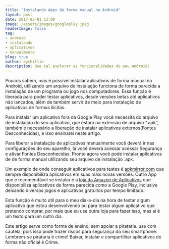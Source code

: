 ```yaml
---
title: "Instalando Apps de forma manual no Android"
layout: post
date: 2017-05-01 13:00
image: /assets/images/googleplay.jpeg
headerImage: false
tag:
- android
- instalando
- aplicativos
- manualmente
blog: true
author: rychillie
description: Que tal explorar as funcionalidades do seu Android?
---
```

<script async src="//pagead2.googlesyndication.com/pagead/js/adsbygoogle.js"></script>
<!-- Final_texto_okgnow -->
<ins class="adsbygoogle"
     style="display:block"
     data-ad-client="ca-pub-7837358846130941"
     data-ad-slot="9265933715"
     data-ad-format="auto"></ins>
<script>
(adsbygoogle = window.adsbygoogle || []).push({});
</script>

Poucos sabem, mas é possível instalar aplicativos de forma manual no Android, utilizando um arquivo de instalação funciona de forma parecida a instalação de um programa ou jogo nos computadores. Essa função é liberada para poder testar aplicativos, desde versões betas até aplicativos não lançados, além de também servir de meio para instalação de aplicativos de formas ilícitas.

Para instalar um aplicativo fora da Google Play você necessita do arquivo de instalação do seu aplicativo, que estará na extensão de arquivo “.apk”, também é necessário a liberação de instalar aplicativos externos(Fontes Desconhecidas), e isso ensinarei neste artigo.

Para liberar a instalação de aplicativos manualmente você deverá ir nas configurações do seu aparelho, lá você deverá acessar acessar Segurança e ativar Fontes Desconhecidas. Pronto agora você pode instalar aplicativos de de forma manual utilizando seu arquivo de instalação .apk.

Um exemplo de onde conseguir aplicativos para testes é <a href="http://apkmirror.com">apkmirror.com</a> que sempre disponibiliza aplicativos em suas mais novas versões. Outro App que é recomendável se instalar é a <a href="https://www.amazon.com/gp/mas/get/android/ref=get_appstore">loja da Amazon de Aplicativos</a> que disponibiliza aplicativos de forma parecida como a Google Play, inclusive deixando diversos jogos e aplicativos gratuitos por tempo limitado.

Esta função é muito útil para o meu dia-a-dia na hora de testar algum aplicativo que estou desenvolvendo ou para testar algum aplicativo que pretendo comprar, por mais que eu use outra loja para fazer isso, mas aí é um texto para um outro dia.

Este artigo serve como forma de ensino, sem apoiar a pirataria. use com cautela, pois isso pode trazer riscos para segurança do seu smartphone. Lembrem-se pirataria é crime! Baixar, instalar e compartilhar aplicativos de forma não oficial é Crime.
